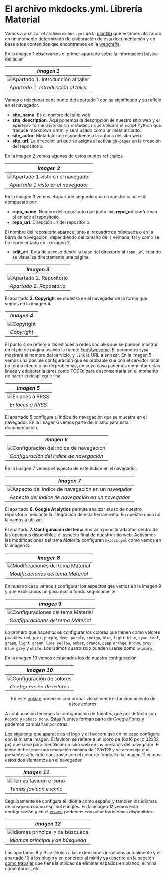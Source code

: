 # El archivo mkdocks.yml. Librería Material

Vamos a analizar el archivo `mkdocs.yml` de la [plantilla](https://github.com/lajaqueria/plantilla-taller) que estamos utilizando en un momento determinado de elaboración de esta documentación y en base a los contenidos que encontramos en la [webgrafía](Referencias/webgrafia.md).

En la imagen 1 observamos el primer apartado sobre la información básica del taller

<center>

| _Imagen 1_ |
|:-:|
| ![Apartado 1. Introducción al taller](img/Material/i1.png) |
| _Apartado 1. Introducción al taller_ |

</center>

Vamos a relacionar cada punto del apartado 1 con su significado y su reflejo en el navegador.
* **site_name**. Es el nombre del sitio web
* **site_description**. Aquí ponemos la descripción de nuestro sitio web y el apartado forma parte de los metadatos que utilizará el script Python que traduce markdown a html y será usado como un meta atributo.
* **site_autor**. Metadato correspondiente a la autoria del sitio web.
* **site_url**. La dirección url que se asigna al activar `gh-pages` en la creación del repositorio.

En la imagen 2 vemos algunos de estos puntos reflejados.

<center>

| _Imagen 2_ |
|:-:|
| ![Apartado 1 visto en el navegador](../img/Material/i2.png) |
| _Apartado 1 visto en el navegador_ |

</center>

En la imagen 3 vemos el apartado segundo que en nuestro caso está compuesto por:

* **repo_name**. Nombre del repositorio que junto con **repo_url** conforman el enlace al repositorio.
* **repo_url**. Dirección url del repositorio.
  
El nombre del repositorio aparece junto al recuadro de búsqueda o en la barra de navegación, dependiendo del tamaño de la ventana, tal y como se ha representado en la imagen 2.

* **edit_uri**. Ruta de acceso desde la base del directorio al `repo_url` cuando se visualiza directamente una página.

<center>

| _Imagen 3_ |
|:-:|
| ![Apartado 2. Repositorio](../img/Material/i3.png) |
| _Apartado 2. Repositorio_ |

</center>

El apartado **3. Copyright** se muestra en el navegador de la forma que vemos en la imagen 4.

<center>

| _Imagen 4_ |
|:-:|
| ![Copyright](../img/Material/i4.png) |
| _Copyright_ |

</center>

El punto 4 se refiere a los enlaces a redes sociales que se pueden mostrar en el pie de página usando la fuente [FontAwesome](https://fontawesome.com/icons?d=gallery). El parámetro `type` mostrará el nombre del servicio, y `link` la URL a enlazar. En la imagen 5 vemos una posible configuración que es probable que con el servidor local no tenga efecto o no de problemas, en cuyo caso podemos comentar estas líneas y etiquetar la tarea como TODO: para descomentarla en el momento de hacer el despliegue final.

<center>

| _Imagen 5_ |
|:-:|
| ![Enlaces a RRSS](../img/Material/i5.png) |
| _Enlaces a RRSS_ |

</center>

El apartado 5 configura el índice de navegación que se muestra en el navegador. En la imagen 6 vemos parte del mismo para esta documentación.

<center>

| _Imagen 6_ |
|:-:|
| ![Configuración del índice de navegación](../img/Material/i6.png) |
| _Configuración del índice de navegación_ |

</center>

En la imagen 7 vemos el aspecto de este índice en el navegador.

<center>

| _Imagen 7_ |
|:-:|
| ![Aspecto del índice de navegación en un navegador](../img/Material/i7.png) |
| _Aspecto del índice de navegación en un navegador_ |

</center>

El apartado **6. Google Analytics** permite analizar el uso de nuestro repositorio mediante la integración de esta herramienta. En nuestro caso no la vamos a utilizar.

El apartado **7. Configuración del tema** nos va a permitir adaptar, dentro de las opciones disponibles, el aspecto final de nuestro sitio web. Activamos las modificaciones del tema _Material_ configuran `mkdocs.yml` como vemos en la imagen 8.

<center>

| _Imagen 8_ |
|:-:|
| ![Modificaciones del tema Material](../img/Material/i8.png) |
| _Modificaciones del tema Material_ |

</center>

En nuestro caso vamos a configurar los aspectos que vemos en la imagen 9 y que explicamos un poco mas a fondo seguidamente.

<center>

| _Imagen 9_ |
|:-:|
| ![Configuraciones del tema Material](../img/Material/i9.png) |
| _Configuraciones del tema Material_ |

</center>

Lo primero que hacemos es configurar los colores que tienen como valores posibles `red`, `pink`, `purple`, `deep purple`, `indigo`, `blue`, `light blue`, `cyan`, `teal`, `green`, `light green`, `lime`, `yellow`, `amber`, `orange`, `deep orange`, `brown`, `grey`, `blue grey` y `white`. Los últimos cuatro solo pueden usarse como `primary`.

En la imagen 10 vemos destacados los de nuestra configuración.

<center>

| _Imagen 10_ |
|:-:|
| ![Configuración de colores](../img/Material/i10.png) |
| _Configuración de colores_ |

En este [enlace](https://squidfunk.github.io/mkdocs-material/getting-started/#primary-colors) podemos comprobar visualmente el funcionamiento de estos colores.

</center>

A continuación tenemos la configuración de fuentes, que por defecto son `Roboto` y `Roboto Mono`. Estas fuentes forman parte de [Google Fonts](https://fonts.google.com/) y podemos cambiarlas por otras. 

Los siguiente que aparece es el logo y el favicom que en mi caso configuro con la misma imagen. El favicon se refiere a un icono de 16x16 px (o 32x32 px) que sirve para identificar un sitio web en las pestañas del navegador. El icono debe tener una resolución mínima de 128x128 y se aconseja que presente suficiente constraste con el color de fondo. En la imagen 11 vemos estos dos elementos en el navegador.

<center>

| _Imagen 11_ |
|:-:|
| ![Temas favicon e icono](../img/Material/i11.png) |
| _Temas favicon e icono_ |

</center>

Seguidamente se configura el idioma como español y también los idiomas de búsqueda como español e inglés. En la imagen 12 vemos esta configuración y en el [enlace](https://squidfunk.github.io/mkdocs-material/getting-started/#language) podemos consultar los idiomas disponibles.

<center>

| _Imagen 12_ |
|:-:|
| ![Idiomas principal y de búsqueda](../img/Material/i12.png) |
| _Idiomas principal y de búsqueda_ |

</center>

Los apartados 8 y 9 se dedica a las extensiones instaladas actualmente y el apartado 10 a los plugin y en concreto al minify ya descrito en la sección [como trabajar](trabajo.md) que tiene la utilidad de eliminar espacios en blanco, elimina comentarios, etc.

